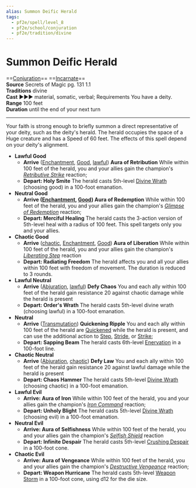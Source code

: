 ```yaml
---
alias: Summon Deific Herald
tags:
  - pf2e/spell/level_8
  - pf2e/school/conjuration
  - pf2e/tradition/divine
---
```


# Summon Deific Herald

==[Conjuration](Conjuration.md)== ==[Incarnate](Incarnate.md)==  
__Source__ Secrets of Magic pg. 131 1.1  
**Traditions** divine  
**Cast** ►►► material, somatic, verbal; Requirements You have a deity.  
**Range** 100 feet  
**Duration** until the end of your next turn

---

Your faith is strong enough to briefly summon a direct representative of your deity, such as the deity's herald. The herald occupies the space of a Huge creature and has a Speed of 60 feet. The effects of this spell depend on your deity's alignment.

- **Lawful Good**
	- **Arrive** ([Enchantment](Enchantment.md), [Good](Good.md), [lawful](lawful)) **Aura of Retribution** While within 100 feet of the herald, you and your allies gain the champion's _[Retributive Strike](Retributive%20Strike)_ reaction;
	- **Depart: Holy Smite** The herald casts 5th-level [Divine Wrath](Divine%20Wrath.md) (choosing good) in a 100-foot emanation.
- **Neutral Good**
	- **Arrive ([Enchantment](Enchantment.md), [Good](Good.md)) Aura of Redemption** While within 100 feet of the herald, you and your allies gain the champion's _[Glimpse of Redemption](Glimpse%20of%20Redemption)_ reaction;
	- **Depart: Merciful Healing** The herald casts the 3-action version of 5th-level heal with a radius of 100 feet. This spell targets only you and your allies.
- **Chaotic Good**
	- **Arrive** ([chaotic](chaotic), [Enchantment](Enchantment.md), [Good](Good.md)) **Aura of Liberation** While within 100 feet of the herald, you and your allies gain the champion's _[Liberating Step](Liberating%20Step)_ reaction
	- **Depart: Radiating Freedom** The herald affects you and all your allies within 100 feet with freedom of movement. The duration is reduced to 3 rounds.
- **Lawful Neutral**
	- **Arrive** ([Abjuration](Abjuration.md), [lawful](lawful)) **Defy Chaos** You and each ally within 100 feet of the herald gain resistance 20 against chaotic damage while the herald is present
	- **Depart: Order's Wrath** The herald casts 5th-level divine wrath (choosing lawful) in a 100-foot emanation.
- **Neutral**
	- **Arrive** ([Transmutation](Transmutation.md)) **Quickening Ripple** You and each ally within 100 feet of the herald are [Quickened](Quickened.md) while the herald is present, and can use the additional action to [Step](Step.md), [Stride](Stride.md), or [Strike](Strike.md);
	- **Depart: Sapping Beam** The herald casts 6th-level [Enervation](Enervation.md) in a 100-foot line.
- **Chaotic Neutral**
	- **Arrive** ([Abjuration](Abjuration.md), [chaotic](chaotic)) **Defy Law** You and each ally within 100 feet of the herald gain resistance 20 against lawful damage while the herald is present
	- **Depart: Chaos Hammer** The herald casts 5th-level [Divine Wrath](Divine%20Wrath.md) (choosing chaotic) in a 100-foot emanation.
- **Lawful Evil**
	- **Arrive: Aura of Iron** While within 100 feet of the herald, you and your allies gain the champion's _[Iron Command](Iron%20Command)_ reaction;
	- **Depart: Unholy Blight** The herald casts 5th-level [Divine Wrath](Divine%20Wrath.md) (choosing evil) in a 100-foot emanation.
- **Neutral Evil**
	- **Arrive: Aura of Selfishness** While within 100 feet of the herald, you and your allies gain the champion's _[Selfish Shield](Selfish%20Shield)_ reaction
	- **Depart: Infinite Despair** The herald casts 5th-level [Crushing Despair](Crushing%20Despair.md) in a 100-foot cone.
- **Chaotic Evil**
	- **Arrive: Aura of Vengeance** While within 100 feet of the herald, you and your allies gain the champion's _[Destructive Vengeance](Destructive%20Vengeance)_ reaction;
	- **Depart: Weapon Hurricane** The herald casts 5th-level [Weapon Storm](Weapon%20Storm.md) in a 100-foot cone, using d12 for the die size.
